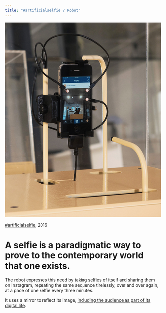 ```yaml
---
title: "#artificialselfie / Robot"
---
```

![](../assets/202104131503.jpg)

[#artificialselfie](202104131142), 2016

# A selfie is a paradigmatic way to prove to the contemporary world that one exists.

The robot expresses this need by taking selfies of itself and sharing them on Instagram, repeating the same sequence tirelessly, over and over again, at a pace of one selfie every three minutes.

It uses a mirror to reflect its image, [including the audience as part of its digital life](202104131147).